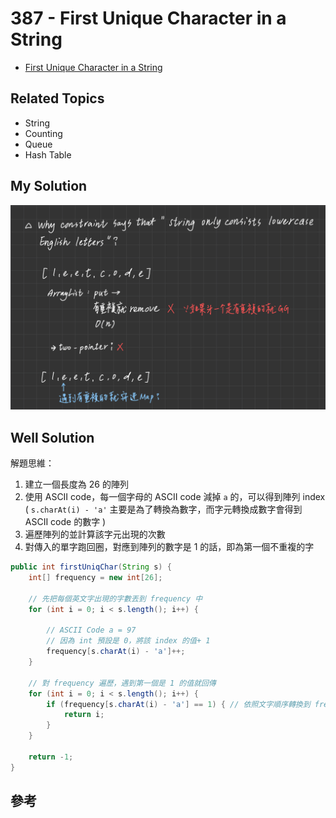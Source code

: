 # 387 - First Unique Character in a String
* [First Unique Character in a String](https://leetcode.com/problems/first-unique-character-in-a-string/)

## Related Topics
* String
* Counting
* Queue
* Hash Table

## My Solution
![](/images/LeetCode/387-1.png)

## Well Solution
解題思維：
1. 建立一個長度為 26 的陣列
2. 使用 ASCII code，每一個字母的 ASCII code 減掉 `a` 的，可以得到陣列 index ( `s.charAt(i) - 'a'` 主要是為了轉換為數字，而字元轉換成數字會得到 ASCII code 的數字 )
3. 遍歷陣列的並計算該字元出現的次數
4. 對傳入的單字跑回圈，對應到陣列的數字是 1 的話，即為第一個不重複的字

```java
public int firstUniqChar(String s) {
    int[] frequency = new int[26];

    // 先把每個英文字出現的字數丟到 frequency 中
    for (int i = 0; i < s.length(); i++) {

        // ASCII Code a = 97
        // 因為 int 預設是 0，將該 index 的值+ 1
        frequency[s.charAt(i) - 'a']++;
    }

    // 對 frequency 遍歷，遇到第一個是 1 的值就回傳
    for (int i = 0; i < s.length(); i++) {
        if (frequency[s.charAt(i) - 'a'] == 1) { // 依照文字順序轉換到 frequency
            return i;
        }
    }
    
    return -1;
}
```

## 參考